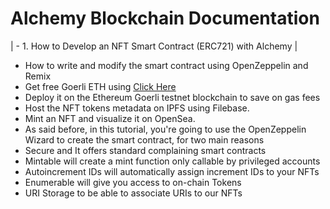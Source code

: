# Alchemy Blockchain Documentation

| - 1. How to Develop an NFT Smart Contract (ERC721) with Alchemy |
- How to write and modify the smart contract using OpenZeppelin and Remix
- Get free Goerli ETH using [Click Here](https://goerlifaucet.com/)
- Deploy it on the Ethereum Goerli testnet blockchain to save on gas fees
- Host the NFT tokens metadata on IPFS using Filebase.
- Mint an NFT and visualize it on OpenSea.
- As said before, in this tutorial, you're going to use the OpenZeppelin Wizard to create the smart contract, for two main reasons 
- Secure and It offers standard complaining smart contracts
- Mintable will create a mint function only callable by privileged accounts
- Autoincrement IDs will automatically assign increment IDs to your NFTs
- Enumerable will give you access to on-chain Tokens 
- URI Storage to be able to associate URIs to our NFTs
 
